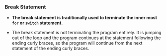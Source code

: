 ### Break Statement

* **The break statement is traditionally used  to terminate the inner most `for` or `switch` statement.**

* The break statement is not terminating the program entirely. It is jumping out of the loop and the program continues at the statement following the ending curly braces, so the program will continue from the next statement of the ending curly braces.